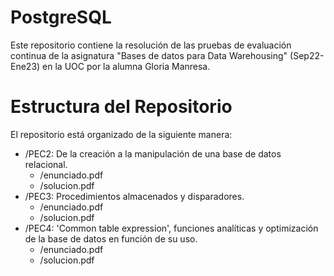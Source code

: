 # PostgreSQL

Este repositorio contiene la resolución de las pruebas de evaluación continua de la asignatura "Bases de datos para Data Warehousing" (Sep22-Ene23) en la UOC por la alumna Gloria Manresa.

# Estructura del Repositorio

El repositorio está organizado de la siguiente manera:

- /PEC2: De la creación a la manipulación de una base de datos relacional.
    - /enunciado.pdf
    - /solucion.pdf
- /PEC3: Procedimientos almacenados y disparadores.
    - /enunciado.pdf
    - /solucion.pdf
- /PEC4: 'Common table expression', funciones analíticas y optimización de la base de datos en función de su uso.
    - /enunciado.pdf
    - /solucion.pdf
